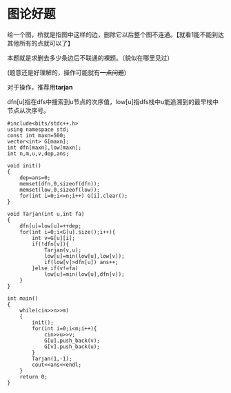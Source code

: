 # 图论好题

给一个图，桥就是指图中这样的边，删除它以后整个图不连通。【就看1能不能到达其他所有的点就可以了】

本题就是求删去多少条边后不联通的裸题。（貌似在哪里见过）

(题意还是好理解的，操作可能就有~~一点问题~~)

对于操作，推荐用**tarjan**

dfn[u]指在dfs中搜索到u节点的次序值，low[u]指dfs栈中u能追溯到的最早栈中节点从次序号。

```
#include<bits/stdc++.h>
using namespace std;
const int maxn=500;
vector<int> G[maxn];
int dfn[maxn],low[maxn];
int n,m,u,v,dep,ans;

void init()
{
    dep=ans=0;
    memset(dfn,0,sizeof(dfn));
    memset(low,0,sizeof(low));
    for(int i=0;i<=n;i++) G[i].clear();
}

void Tarjan(int u,int fa)
{
    dfn[u]=low[u]=++dep;
    for(int i=0;i<G[u].size();i++){
        int v=G[u][i];
        if(!dfn[v]){
            Tarjan(v,u);
            low[u]=min(low[u],low[v]);
            if(low[v]>dfn[u]) ans++;
        }else if(v!=fa)
            low[u]=min(low[u],dfn[v]);
    }
}

int main()
{
    while(cin>>n>>m)
    {
        init();
        for(int i=0;i<m;i++){
            cin>>u>>v;
            G[u].push_back(v);
            G[v].push_back(u);
        }
        Tarjan(1,-1);
        cout<<ans<<endl;
    }
    return 0;
}
```